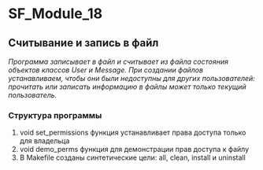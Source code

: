 # SF_Module_18
## Cчитывание и запись в файл

*Программа записывает в файл и считывает из файла состояния объектов классов User и Message.*
*При создании файлов устанавливаем, чтобы они были недоступны для других пользователей:*
*прочитать или записать информацию в файлы может только текущий пользователь.*

### Структура программы

1. void set_permissions функция устанавливает права доступа только для владельца
2. void demo_perms функция для демонстрации прав доступа к файлу
3. В Makefile созданы синтетические цели: all, clean, install и uninstall

